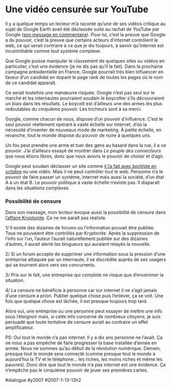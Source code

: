 # Une vidéo censurée sur YouTube

Il y a quelque temps un lecteur m’a raconté qu’une de ses vidéos critique au sujet de Google Earth avait été déclassée suite au rachat de YouTube par Google ([son message en commentaire](une-video-censuree-sur-youtube/#comment-7244.md)). Pour lui, c’est la preuve que Google a du pouvoir, c’est la preuve que certains acteurs d’internet contrôlent le web, ce qui serait contraire à ce que je dis toujours, à savoir qu’internet est incontrôlable comme tout système complexe.

Que Google puisse manipuler le classement de quelques sites ou vidéos en particulier, c’est une évidence (je ne dis pas qu’il le fait). Dans la prochaine campagne présidentielle en France, Google pourrait très bien influencer en faveur d’un candidat en dopant le page rank de toutes les pages où le nom de ce candidat apparaît.

Ce serait toutefois une manœuvre risquée. Google n’est pas seul sur le marché et les internautes pourraient soudain le boycotter s’ils découvraient un biais dans les résultats. Le boycott est d’ailleurs une des armes les plus redoutables du cinquième pouvoir. Les tricheurs sont à sa merci.

Google, comme chacun de nous, dispose d’un pouvoir d’influence. C’est le seul pouvoir réellement opérant à vaste échelle sur internet, d’où la nécessité d’inventer de nouveaux mode de marketing. À petite échelle, en revanche, tout le monde dispose du pouvoir de nuire à quelques uns.

Un fou peut prendre une arme et tuer des gens au hasard dans la rue, il a ce pouvoir. J’ai d’ailleurs essayé de montrer dans *Le peuple des connecteurs* que nous étions libres, donc que nous avions le pouvoir de choisir et d’agir.

Google peut soudain déclasser un site comme [il l’a fait avec bonVote en octobre](../../2006/10/bonvote-otage-de-google-bis.md) ou une vidéo. Mais il ne peut contrôler tout le web. Personne n’a le pouvoir de faire passer un système, internet mais aussi la société, d’un état A à un état B. Le pouvoir politique à vaste échelle n’existe pas. Il disparaît dans les situations complexes.

### Possibilité de censure

Dans son message, mon lecteur évoque aussi la possibilité de censure dans [l’affaire Kryptonite](../../2006/11/une-histoire-de-deux-roues.md). Ça ne me paraît pas réaliste.

1/ Il existe des dizaines de forums où l’information pouvait être publiée. Tous ne pouvaient être contrôlés par Kryptonite. Après la suppression de l’info sur l’un, l’auteur l’aurait naturellement publiée sur des dizaines d’autres, il aurait alerté les blogueurs qui auraient relayés la nouvelle.

2/ Si un forum accepte de supprimer une information sous la pression d’une entreprise attaquée par un internaute, il se discrédite auprès de ses usagers qui se tournent alors vers ses concurrents.

3/ Pris sur le fait, une entreprise qui complote ne risque que d’envenimer la situation.

4/ La censure ne bénéficie à personne car sur internet il ne s’agit jamais d’une censure a priori. Publier quelque chose puis l’enlever, ça se voit. Une fois que quelque chose est lâchée, il est presque toujours trop tard.

Alors oui, une entreprise ou une personne peut essayer de mettre une info sous l’éteignoir mais, si cette info concerne de nombreux citoyens, je suis persuadé que toute tentative de censure aurait au contraire un effet amplificateur.

PS: Oui tout le monde n’a pas internet. Il y a dix ans personne ne l’avait. Ça ne nous a pas empêché de faire progresser la base installée d’année en année. Nous ne sommes qu’au début de la révolution numérique. Demain, presque tout le monde sera connecté (comme presque tout le monde a aujourd’hui la TV et le téléphone… les riches, les moins riches et même les pauvres). Donc dire que tout le monde n’a pas internet est une évidence. Ça n’empêche pas le cinquième pouvoir de jouer ses premières cartes.

#dialogue #y2007 #2007-1-13-13h2
